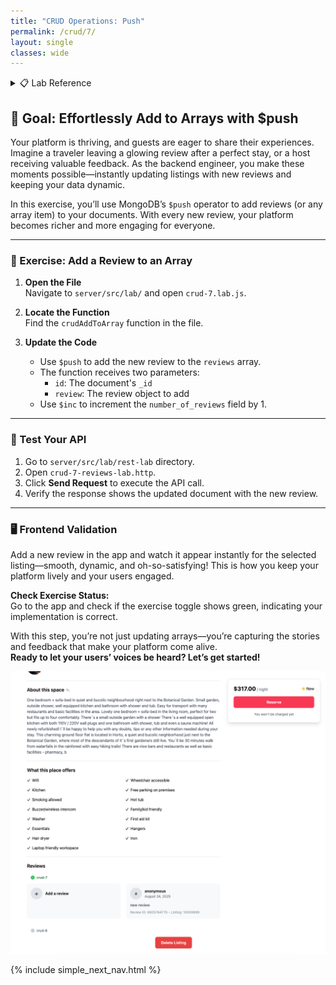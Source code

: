 ```yaml
---
title: "CRUD Operations: Push"
permalink: /crud/7/
layout: single
classes: wide
---
```


<details>
<summary>📋 Lab Reference</summary>
<p><strong>Associated Lab File:</strong> <code>crud-7.lab.js</code></p>
</details>

## 🚀 Goal: Effortlessly Add to Arrays with $push

Your platform is thriving, and guests are eager to share their experiences. Imagine a traveler leaving a glowing review after a perfect stay, or a host receiving valuable feedback. As the backend engineer, you make these moments possible—instantly updating listings with new reviews and keeping your data dynamic.

In this exercise, you’ll use MongoDB’s `$push` operator to add reviews (or any array item) to your documents. With every new review, your platform becomes richer and more engaging for everyone.

---

### 🧩 Exercise: Add a Review to an Array

1. **Open the File**  
   Navigate to `server/src/lab/` and open `crud-7.lab.js`.

2. **Locate the Function**  
   Find the `crudAddToArray` function in the file.

3. **Update the Code**  
   - Use `$push` to add the new review to the `reviews` array.
   - The function receives two parameters:
     - `id`: The document's `_id`
     - `review`: The review object to add
   - Use `$inc` to increment the `number_of_reviews` field by 1.

---

### 🚦 Test Your API

1. Go to `server/src/lab/rest-lab` directory.
2. Open `crud-7-reviews-lab.http`.
3. Click **Send Request** to execute the API call.
4. Verify the response shows the updated document with the new review.

---

### 🖥️ Frontend Validation

Add a new review in the app and watch it appear instantly for the selected listing—smooth, dynamic, and oh-so-satisfying! This is how you keep your platform lively and your users engaged.

**Check Exercise Status:**  
Go to the app and check if the exercise toggle shows green, indicating your implementation is correct.

With this step, you’re not just updating arrays—you’re capturing the stories and feedback that make your platform come alive.  
**Ready to let your users’ voices be heard? Let’s get started!**

![crud-7-lab](../../assets/images/crud-7-lab.png)

{% include simple_next_nav.html %}
